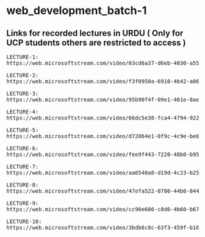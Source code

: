 # web_development_batch-1
## Links for recorded lectures in URDU ( Only for UCP students others are restricted to access )
<pre>
LECTURE-1:
https://web.microsoftstream.com/video/03cd6a37-d6eb-4030-a554-06f26f7c98a5

LECTURE-2:
https://web.microsoftstream.com/video/f3f0950a-6910-4b42-a066-a63978377b6e

LECTURE-3:
https://web.microsoftstream.com/video/95b90f4f-09e1-461e-8aed-64c7fd544903

LECTURE-4:
https://web.microsoftstream.com/video/66dc5e38-fca4-4794-9221-fdb24723baf8

LECTURE-5:
https://web.microsoftstream.com/video/d72064e1-0f9c-4c9e-be0d-7d53f9fe83df

LECTURE-6:
https://web.microsoftstream.com/video/fee9f443-7220-48b0-b95b-43ce92943062

LECTURE-7:
https://web.microsoftstream.com/video/aa6540a8-d19d-4c23-b256-a4972ef73677

LECTURE-8:
https://web.microsoftstream.com/video/47efa522-0786-44b0-8445-345d75aabe8a

LECTURE-9:
https://web.microsoftstream.com/video/cc90e686-c8d6-4b60-b677-90398e0ef307

LECTURE-10:
https://web.microsoftstream.com/video/3bdb6c8c-63f3-459f-b10b-e9dab0229e8c
</pre>
